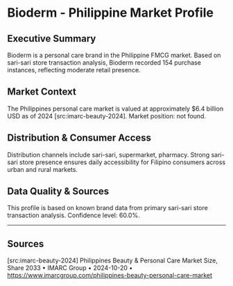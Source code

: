 # Bioderm - Philippine Market Profile
## Executive Summary
Bioderm is a personal care brand in the Philippine FMCG market. Based on sari-sari store transaction analysis, Bioderm recorded 154 purchase instances, reflecting moderate retail presence.

## Market Context
The Philippines personal care market is valued at approximately $6.4 billion USD as of 2024 [src:imarc-beauty-2024]. Market position: not found. 
## Distribution & Consumer Access
Distribution channels include sari-sari, supermarket, pharmacy. Strong sari-sari store presence ensures daily accessibility for Filipino consumers across urban and rural markets.

## Data Quality & Sources
This profile is based on known brand data from primary sari-sari store transaction analysis. Confidence level: 60.0%.

---

## Sources
[src:imarc-beauty-2024] Philippines Beauty & Personal Care Market Size, Share 2033 • IMARC Group • 2024-10-20 • https://www.imarcgroup.com/philippines-beauty-personal-care-market
